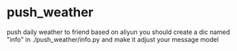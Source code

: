 # push_weather
 push daily weather to friend
 based on aliyun
 you should create a dic named "info" in ./push_weather/info.py and make it adjust your message model
